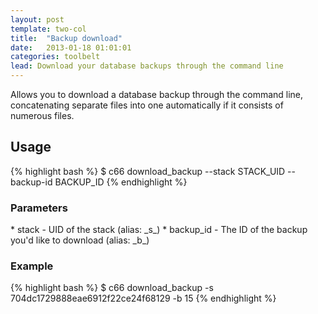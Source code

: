 ```yaml
---
layout: post
template: two-col
title:  "Backup download"
date:   2013-01-18 01:01:01
categories: toolbelt
lead: Download your database backups through the command line
---
```


Allows you to download a database backup through the command line, concatenating separate files into one automatically if it consists of numerous files.

## Usage
{% highlight bash %}
$ c66 download_backup --stack STACK_UID --backup-id BACKUP_ID
{% endhighlight %}

<h3>Parameters</h3>
* stack - UID of the stack (alias: _s_)
* backup_id - The ID of the backup you'd like to download (alias: _b_)

<h3>Example</h3>
{% highlight bash %}
$ c66 download_backup -s 704dc1729888eae6912f22ce24f68129 -b 15
{% endhighlight %}